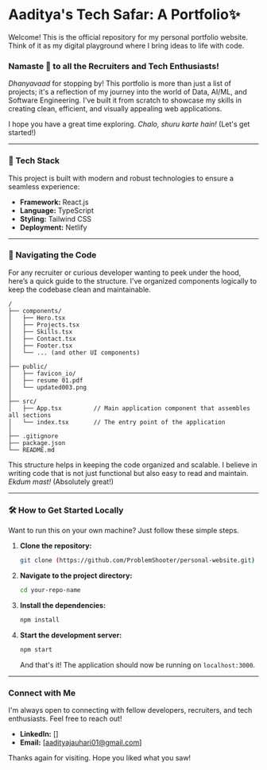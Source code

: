 # Aaditya's Tech Safar: A Portfolio✨

Welcome! This is the official repository for my personal portfolio website. Think of it as my digital playground where I bring ideas to life with code.

### Namaste 🙏 to all the Recruiters and Tech Enthusiasts!

*Dhanyavaad* for stopping by! This portfolio is more than just a list of projects; it's a reflection of my journey into the world of Data, AI/ML, and Software Engineering. I've built it from scratch to showcase my skills in creating clean, efficient, and visually appealing web applications.

I hope you have a great time exploring. *Chalo, shuru karte hain!* (Let's get started!)

---

### 🚀 Tech Stack

This project is built with modern and robust technologies to ensure a seamless experience:

- **Framework:** React.js
- **Language:** TypeScript
- **Styling:** Tailwind CSS
- **Deployment:** Netlify 

---

### 📂 Navigating the Code

For any recruiter or curious developer wanting to peek under the hood, here’s a quick guide to the structure. I've organized components logically to keep the codebase clean and maintainable.

```
/
├── components/
│   ├── Hero.tsx
│   ├── Projects.tsx
│   ├── Skills.tsx
│   ├── Contact.tsx
│   ├── Footer.tsx
│   └── ... (and other UI components)
│
├── public/
│   ├── favicon_io/
│   ├── resume 01.pdf
│   └── updated003.png
│
├── src/
│   ├── App.tsx         // Main application component that assembles all sections
│   └── index.tsx       // The entry point of the application
│
├── .gitignore
├── package.json
└── README.md
```

This structure helps in keeping the code organized and scalable. I believe in writing code that is not just functional but also easy to read and maintain. *Ekdum mast!* (Absolutely great!)

---

### 🛠️ How to Get Started Locally

Want to run this on your own machine? Just follow these simple steps.

1.  **Clone the repository:**
    ```bash
    git clone (https://github.com/ProblemShooter/personal-website.git)
    ```

2.  **Navigate to the project directory:**
    ```bash
    cd your-repo-name
    ```

3.  **Install the dependencies:**
    ```bash
    npm install
    ```

4.  **Start the development server:**
    ```bash
    npm start
    ```
    And that's it! The application should now be running on `localhost:3000`.

---

### Connect with Me

I'm always open to connecting with fellow developers, recruiters, and tech enthusiasts. Feel free to reach out!

- **LinkedIn:** []
- **Email:** [aadityajauhari01@gmail.com]

Thanks again for visiting. Hope you liked what you saw!
